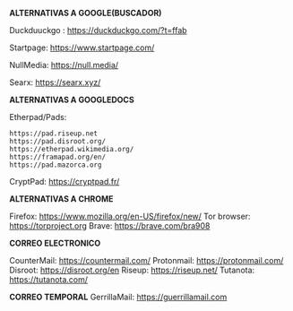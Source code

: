 **ALTERNATIVAS A GOOGLE(BUSCADOR)** 

Duckduuckgo : https://duckduckgo.com/?t=ffab

Startpage: https://www.startpage.com/

NullMedia: https://null.media/

Searx:  https://searx.xyz/

**ALTERNATIVAS A GOOGLEDOCS**

Etherpad/Pads:

    https://pad.riseup.net
    https://pad.disroot.org/
    https://etherpad.wikimedia.org/
    https://framapad.org/en/
    https://pad.mazorca.org
    
   
 CryptPad:
    https://cryptpad.fr/

**ALTERNATIVAS A CHROME**

Firefox:  https://www.mozilla.org/en-US/firefox/new/
Tor browser:  https://torproject.org
Brave: https://brave.com/bra908

**CORREO ELECTRONICO**

CounterMail: https://countermail.com/
Protonmail: https://protonmail.com/
Disroot: https://disroot.org/en
Riseup: https://riseup.net/
Tutanota: https://tutanota.com/

**CORREO TEMPORAL**
GerrillaMail: https://guerrillamail.com

